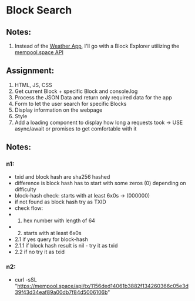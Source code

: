 # Block Search

## Notes:

1. Instead of the [Weather App](https://www.theodinproject.com/lessons/node-path-javascript-weather-app), I'll go with a Block Explorer utilizing the [mempool.space API](https://mempool.space/docs/api/rest)

## Assignment:

1. HTML, JS, CSS
2. Get current Block + specific Block and console.log
3. Process the JSON Data and return only required data for the app
4. Form to let the user search for specific Blocks
5. Display information on the webpage
6. Style
7. Add a loading component to display how long a requests took
   -> USE async/await or promises to get comfortable with it

## Notes:

### n1:

- txid and block hash are sha256 hashed
- difference is block hash has to start with some zeros (0) depending on difficulty
- block-hash check: starts with at least 6x0s -> (000000)
- if not found as block hash try as TXID
- check flow:
- 1.  hex number with length of 64
- 2.  starts with at least 6x0s
- 2.1 if yes query for block-hash
- 2.1.1 if block hash result is nil - try it as txid
- 2.2 if no try it as txid

### n2:

- curl -sSL "https://mempool.space/api/tx/1156ded14061b3882f134260366c05e3d39f43d34eaf89a00db7f84d5006106b"
